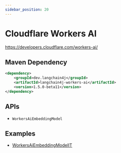 ```yaml
---
sidebar_position: 20
---
```


# Cloudflare Workers AI

https://developers.cloudflare.com/workers-ai/


## Maven Dependency

```xml
<dependency>
    <groupId>dev.langchain4j</groupId>
    <artifactId>langchain4j-workers-ai</artifactId>
    <version>1.5.0-beta11</version>
</dependency>
```

## APIs

- `WorkersAiEmbeddingModel`


## Examples

- [WorkersAiEmbeddingModelIT](https://github.com/langchain4j/langchain4j/blob/main/langchain4j-workers-ai/src/test/java/dev/langchain4j/model/workersai/WorkersAiEmbeddingModelIT.java)
